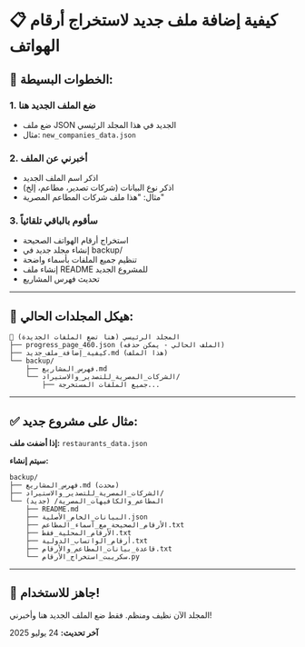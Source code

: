 # 📋 كيفية إضافة ملف جديد لاستخراج أرقام الهواتف

## 🎯 الخطوات البسيطة:

### 1. ضع الملف الجديد هنا

- ضع ملف JSON الجديد في هذا المجلد الرئيسي
- مثال: `new_companies_data.json`

### 2. أخبرني عن الملف

- اذكر اسم الملف الجديد
- اذكر نوع البيانات (شركات تصدير، مطاعم، إلخ)
- مثال: "هذا ملف شركات المطاعم المصرية"

### 3. سأقوم بالباقي تلقائياً

- استخراج أرقام الهواتف الصحيحة
- إنشاء مجلد جديد في backup/
- تنظيم جميع الملفات بأسماء واضحة
- إنشاء ملف README للمشروع الجديد
- تحديث فهرس المشاريع

---

## 📁 هيكل المجلدات الحالي:

```
📂 المجلد الرئيسي (هنا تضع الملفات الجديدة)
├── progress_page_460.json (الملف الحالي - يمكن حذفه)
├── كيفية_إضافة_ملف_جديد.md (هذا الملف)
└── backup/
    ├── فهرس_المشاريع.md
    └── الشركات_المصرية_للتصدير_والاستيراد/
        ├── جميع الملفات المستخرجة...
```

---

## ✅ مثال على مشروع جديد:

**إذا أضفت ملف:** `restaurants_data.json`

**سيتم إنشاء:**

```
backup/
├── فهرس_المشاريع.md (محدث)
├── الشركات_المصرية_للتصدير_والاستيراد/
└── المطاعم_والكافيهات_المصرية/ (جديد)
    ├── README.md
    ├── البيانات_الخام_الأصلية.json
    ├── الأرقام_الصحيحة_مع_أسماء_المطاعم.txt
    ├── الأرقام_المحلية_فقط.txt
    ├── أرقام_الواتساب_الدولية.txt
    ├── قاعدة_بيانات_المطاعم_والأرقام.txt
    └── سكريبت_استخراج_الأرقام.py
```

---

## 🚀 جاهز للاستخدام!

المجلد الآن نظيف ومنظم. فقط ضع الملف الجديد هنا وأخبرني!

**آخر تحديث:** 24 يوليو 2025

